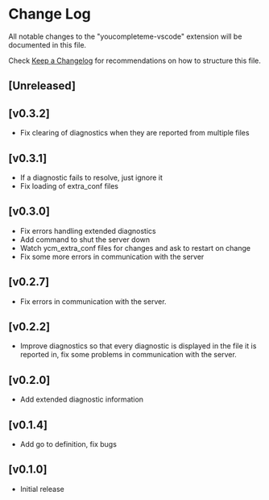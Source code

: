 # Change Log
All notable changes to the "youcompleteme-vscode" extension will be documented in this file.

Check [Keep a Changelog](http://keepachangelog.com/) for recommendations on how to structure this file.

## [Unreleased]

## [v0.3.2]

- Fix clearing of diagnostics when they are reported from multiple files

## [v0.3.1]

- If a diagnostic fails to resolve, just ignore it
- Fix loading of extra_conf files

## [v0.3.0]

- Fix errors handling extended diagnostics
- Add command to shut the server down
- Watch ycm_extra_conf files for changes and ask to restart on change
- Fix some more errors in communication with the server

## [v0.2.7]

- Fix errors in communication with the server.

## [v0.2.2]

- Improve diagnostics so that every diagnostic is displayed in 
	the file it is reported in, fix some problems in communication with the server.

## [v0.2.0]

- Add extended diagnostic information

## [v0.1.4]

- Add go to definition, fix bugs

## [v0.1.0]
- Initial release
